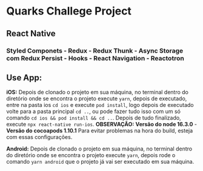 # Quarks Challege Project

## React Native
### Styled Componets - Redux - Redux Thunk - Async Storage com Redux Persist - Hooks - React Navigation - Reactotron

## Use App:

**iOS:** Depois de clonado o projeto em sua máquina, no terminal dentro do diretório onde se encontra o projeto execute `yarn`, depois de executado, entre na pasta ios `cd ios` e execute `pod install`, logo depois de executado volte para a pasta principal `cd ..`, ou pode fazer tudo isso com um só comando `cd ios && pod install && cd ..`. Depois de tudo finalizado, execute `npx react-native run-ios`. 
**OBSERVAÇÂO:** **Versão do node 16.3.0** - **Versão do cocoapods 1.10.1**
Para evitar problemas na hora do build, esteja com essas configurações.

**Android:** Depois de clonado o projeto em sua máquina, no terminal dentro do diretório onde se encontra o projeto execute `yarn`, depois rode o comando `yarn android` que o projeto já vai ser executado em sua máquina.
